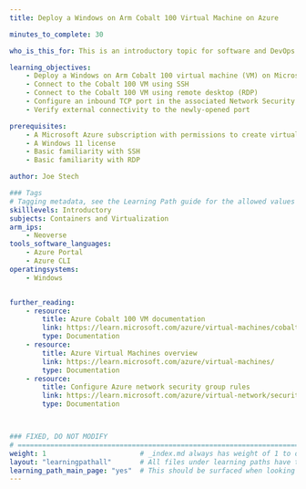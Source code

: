 ```yaml
---
title: Deploy a Windows on Arm Cobalt 100 Virtual Machine on Azure

minutes_to_complete: 30

who_is_this_for: This is an introductory topic for software and DevOps developers who want to deploy a Windows on Arm virtual machine on Azure and expose an application port to the internet.

learning_objectives:
    - Deploy a Windows on Arm Cobalt 100 virtual machine (VM) on Microsoft Azure
    - Connect to the Cobalt 100 VM using SSH
    - Connect to the Cobalt 100 VM using remote desktop (RDP)
    - Configure an inbound TCP port in the associated Network Security Group (NSG)
    - Verify external connectivity to the newly-opened port

prerequisites:
    - A Microsoft Azure subscription with permissions to create virtual machines and networking resources
    - A Windows 11 license
    - Basic familiarity with SSH
    - Basic familiarity with RDP

author: Joe Stech

### Tags
# Tagging metadata, see the Learning Path guide for the allowed values
skilllevels: Introductory
subjects: Containers and Virtualization
arm_ips:
    - Neoverse
tools_software_languages:
    - Azure Portal
    - Azure CLI
operatingsystems:
    - Windows


further_reading:
    - resource:
        title: Azure Cobalt 100 VM documentation
        link: https://learn.microsoft.com/azure/virtual-machines/cobalt-100
        type: Documentation
    - resource:
        title: Azure Virtual Machines overview
        link: https://learn.microsoft.com/azure/virtual-machines/
        type: Documentation
    - resource:
        title: Configure Azure network security group rules
        link: https://learn.microsoft.com/azure/virtual-network/security-overview
        type: Documentation



### FIXED, DO NOT MODIFY
# ================================================================================
weight: 1                       # _index.md always has weight of 1 to order correctly
layout: "learningpathall"       # All files under learning paths have this same wrapper
learning_path_main_page: "yes"  # This should be surfaced when looking for related content. Only set for _index.md of learning path content.
---
```

